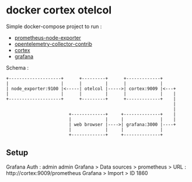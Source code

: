docker cortex otelcol
=====================

Simple docker-compose project to run :
* [prometheus-node-exporter](https://github.com/prometheus/node_exporter)
* [opentelemetry-collector-contrib](https://github.com/open-telemetry/opentelemetry-collector-contrib)
* [cortex](https://github.com/cortexproject/cortex)
* [grafana](https://github.com/grafana/grafana)

Schema :
```
+--------------------+      +---------+      +-------------+
|                    |      |         |      |             |
| node_exporter:9100 |<-----| otelcol |----->| cortex:9009 |<---+
|                    |      |         |      |             |    |
+--------------------+      +---------+      +-------------+    |
                                                                |
                                                                |
                        +-------------+     +--------------+    |
                        |             |     |              |    |
                        | web browser |---->| grafana:3000 |----+
                        |             |     |              |
                        +-------------+     +--------------+
```

## Setup
Grafana Auth : admin admin
Grafana > Data sources > prometheus > URL : http://cortex:9009/prometheus
Grafana > Import > ID 1860
